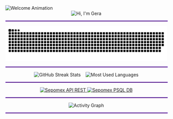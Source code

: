 <!-- Welcome Animation -->
<div align="left">
  <img src="https://readme-typing-svg.demolab.com?font=Source+Code+Pro&weight=600&size=24&duration=3000&pause=999999999&repeat=false&color=9745F5&center=true&vCenter=true&width=435&lines=Welcome+to+my+GitHub+Profile!" alt="Welcome Animation" />
</div>

<!-- Typing Animation Header -->
<div align="center">
    <img src="https://readme-typing-svg.demolab.com?font=Source+Code+Pro&weight=600&size=30&duration=4000&pause=1000&color=9745F5&center=true&vCenter=true&random=false&width=435&lines=$+echo+%22Hi%2C+I%27m+Gera%22" alt="Hi, I'm Gera" />
    <hr style="border: 1px solid #9745F5; width: 100%;" />
</div>

<!-- Contribution Snake Animation -->
<div align="center">
  <img src="svg/github-user-contribution.svg" alt="Snake Animation" />
  <hr style="border: 1px solid #9745F5; width: 100%;" />
</div>

<!-- GitHub Stats Section -->
<div align="center">
  <img height="180em" src="https://github-readme-streak-stats.herokuapp.com/?user=hkxdv&theme=midnight-purple&hide_border=true" alt="GitHub Streak Stats" />
  &nbsp;&nbsp;
  <img height="180em" src="https://github-readme-stats.vercel.app/api/top-langs/?username=hkxdv&theme=midnight-purple&hide_border=true&layout=compact&langs_count=10&hide=css" alt="Most Used Languages" />
  <hr style="border: 1px solid #9745F5; width: 100%;" />
</div>

<!-- Featured Projects Section -->
<div align="center">
  <a href="https://github.com/hkxdv/sepomex-api-rest">
    <img src="https://github-readme-stats.vercel.app/api/pin/?username=hkxdv&repo=sepomex-api-rest&border_color=9745F5&bg_color=0D1117&title_color=C9D1D9&text_color=8B949E&icon_color=9745F5" alt="Sepomex API REST" />
  </a>
  <a href="https://github.com/hkxdv/sepomex-psql-db">
    <img src="https://github-readme-stats.vercel.app/api/pin/?username=hkxdv&repo=sepomex-psql-db&border_color=9745F5&bg_color=0D1117&title_color=C9D1D9&text_color=8B949E&icon_color=9745F5" alt="Sepomex PSQL DB" />
  </a>
  <hr style="border: 1px solid #9745F5; width: 100%;" />
</div>

<!-- Activity Graph Section -->
<div align="center">
  <img src="https://github-readme-activity-graph.vercel.app/graph?username=hkxdv&custom_title=Activity%20Graph&bg_color=0D1117&color=9745F5&line=9745F5&point=9745F5&area_color=9745F5&title_color=FFFFFF&area=true&hide_border=true&range=all_time" alt="Activity Graph" />
  <hr style="border: 1px solid #9745F5; width: 100%;" />
</div>
